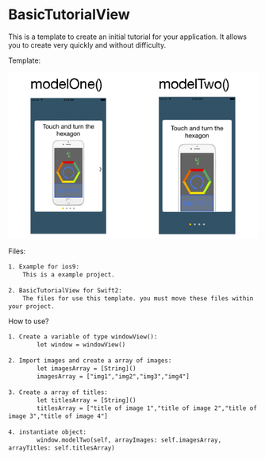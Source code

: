 # BasicTutorialView
This is a template to create an initial tutorial for your application. It allows you to create very quickly and without difficulty.

Template:

![alt tag](imageModel.png)


Files:

    1. Example for ios9: 
        This is a example project.

    2. BasicTutorialView for Swift2: 
        The files for use this template. you must move these files within your project.



How to use?

    1. Create a variable of type windowView():
            let window = windowView()

    2. Import images and create a array of images:
            let imagesArray = [String]()
            imagesArray = ["img1","img2","img3","img4"]

    3. Create a array of titles:
            let titlesArray = [String]()
            titlesArray = ["title of image 1","title of image 2","title of image 3","title of image 4"]

    4. instantiate object:
            window.modelTwo(self, arrayImages: self.imagesArray, arrayTitles: self.titlesArray)





